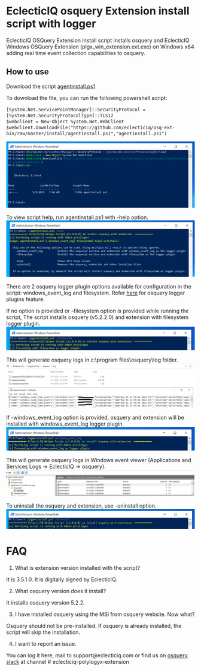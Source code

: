 ﻿# EclecticIQ osquery Extension install script with logger

EclecticIQ OSQuery Extension install script installs osquery and EclecticIQ Windows OSQuery Extension (plgx_win_extension.ext.exe) on Windows x64
adding real time event collection capabilities to osquery.

## How to use

Download the script [agentinstall.ps1](https://github.com/eclecticiq/osq-ext-bin/raw/master/install/agentinstall.ps1)

To download the file, you can run the following powershell script:
~~~~~~~~~~~~~~~~~~~~~~~~~~~~~~~~~~~~~~~~~~~~~~~~~~~~~~~~~~~~~~~~~~~~~~~~~~~~~~~~
[System.Net.ServicePointManager]::SecurityProtocol = [System.Net.SecurityProtocolType]::TLS12
$webclient = New-Object System.Net.WebClient
$webclient.DownloadFile("https://github.com/eclecticiq/osq-ext-bin/raw/master/install/agentinstall.ps1","agentinstall.ps1")
~~~~~~~~~~~~~~~~~~~~~~~~~~~~~~~~~~~~~~~~~~~~~~~~~~~~~~~~~~~~~~~~~~~~~~~~~~~~~~~~
![Script_download](Images/script_download.png)

To view script help, run agentinstall.ps1 with -help option.   
![Script_help](Images/script_help.PNG)

There are 2 osquery logger plugin options available for configuration in the script: windows_event_log and filesystem. 
Refer [here](https://osquery.readthedocs.io/en/stable/deployment/logging/) for osquery logger plugins feature.

If no option is provided or -filesystem option is provided while running the script, The script installs osquery (v5.2.2.0) and extension with filesystem logger plugin.
![fs_logger_selected](Images/fs_logger_selected.PNG)

This will generate osquery logs in c:\program files\osquery\log folder.
![fs_logger_view](Images/fs_logger_view.png)

If -windows_event_log option is provided, osquery and extension will be installed with windows_event_log logger plugin.
![evtlog_logger_selected](Images/evtlog_logger_selected.PNG)

This will generate osquery logs in Windows event viewer (Applications and Services Logs -> EclecticIQ -> osquery).
![evtlog_logger_view](Images/evtlog_logger_view.png)

To uninstall the osquery and extension, use -uninstall option.
![uninstall](Images/uninstall.PNG)

# FAQ

1.  What is extension version installed with the script?

It is 3.5.1.0. It is digitally signed by EclecticIQ.

2.  What osquery version does it install?

It installs osquery version 5.2.2.

3.  I have installed osquery using the MSI from osquery website. Now what?

Osquery should not be pre-installed. If osquery is already installed, the script will skip the installation.

4. I want to report an issue.

You can log it here, mail to support\@eclecticiq.com or find us on [osquery
slack](https://osquery.slack.com/) at channel \# eclecticiq-polylogyx-extension
